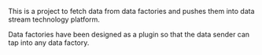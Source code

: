 This is a project to fetch data from data factories and pushes them into data stream technology platform.

Data factories have been designed as a plugin so that the data sender can tap into any data factory.